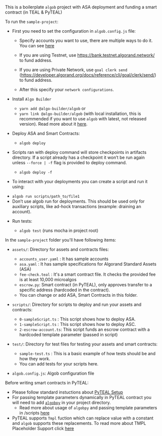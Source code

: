 This is a boilerplate `algob` project with ASA deployment and funding a smart contract (in TEAL & PyTEAL)

To run the `sample-project`:

* First you need to set the configuration in `algob.config.js` file:

  - Specify accounts you want to use, there are multiple ways to do it. You can see [here](/docs/algob-config.md)
  - If you are using Testnet, use https://bank.testnet.algorand.network/ to fund address.
  - If you are using Private Network, use `goal clerk send`
  (https://developer.algorand.org/docs/reference/cli/goal/clerk/send/) to fund address.

  - After this specify your `network configurations`.

* Install `Algo Builder`

  - `yarn add @algo-builder/algob` or
  - `yarn link @algo-builder/algob` (with local installation, this is recommended if you want to use `algob` with latest, not released version). Read more about it [here](https://github.com/scale-it/algo-builder#installation).

* Deploy ASA and Smart Contracts:

  - `algob deploy`

* Scripts ran with deploy command will store checkpoints in artifacts directory. If a script already has a checkpoint it won’t be run again unless `--force | -f` flag is provided to deploy command.

  - `algob deploy -f`

*  To interact with your deployments you can create a script and run it using:

  - `algob run scripts/path_to/file1`
  - Don’t use algob run for deployments. This should be used only for auxiliary scripts, like ad-hock transactions (example: draining an account).


* Run tests:

  - `algob test` (runs mocha in project root)

In the `sample-project` folder you'll have following items:

* `assets/`: Directory for assets and contracts files:
    - `accounts_user.yaml` : It has sample accounts
    - `asa.yaml` : It has sample specifications for Algorand Standard Assets (ASA)
    - `fee-check.teal` : It's a smart contract file. It checks the provided fee is at least 10,000 microalgos
    - `escrow.py`: Smart contract (in PyTEAL), only approves transfer to a specific address (hardcoded in the contract).
    - You can change or add ASA, Smart Contracts in this folder.

* `scripts/`: Directory for scripts to deploy and run your assets and contracts:
    - `0-sampleScript.ts` : This script shows how to deploy ASA.
    - `1-sampleScript.ts` : This script shows how to deploy ASC.
    - `2-escrow-account.ts`: This script funds an escrow contract with a hardcoded template parameter (passed in script)

* `test/`: Directory for test files for testing your assets and smart contracts:
    - `sample-test.ts` : This is a basic example of how tests should be and how they work.
    - You can add tests for your scripts here.

* `algob.config.js`: Algob configuration file

Before writing smart contracts in PyTEAL:

* Please follow standard instuctions about [PyTEAL Setup](https://github.com/scale-it/algo-builder/blob/master/README.md#pyteal)
* For passing template parameters dynamically in PyTEAL contract you will need to add [`algobpy`](https://github.com/scale-it/algo-builder/tree/master/examples/algobpy) in your project directory.
    - Read more about usage of `algobpy` and passing template parameters in /scripts [here](https://github.com/scale-it/algo-builder/blob/master/docs/guide/py-teal.md#external-parameters-support)
* PyTEAL supports `Tmpl` fuction which can replace value with a constant and `algob` supports these replacements. To read more about TMPL Placeholder Support click [here](https://github.com/scale-it/algo-builder/blob/master/docs/guide/py-teal.md#tmpl-placeholder-support)
